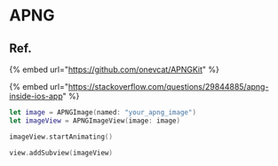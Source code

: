 # APNG

## Ref.

{% embed url="https://github.com/onevcat/APNGKit" %}

{% embed url="https://stackoverflow.com/questions/29844885/apng-inside-ios-app" %}

```swift
let image = APNGImage(named: "your_apng_image")
let imageView = APNGImageView(image: image)

imageView.startAnimating()

view.addSubview(imageView)
```


